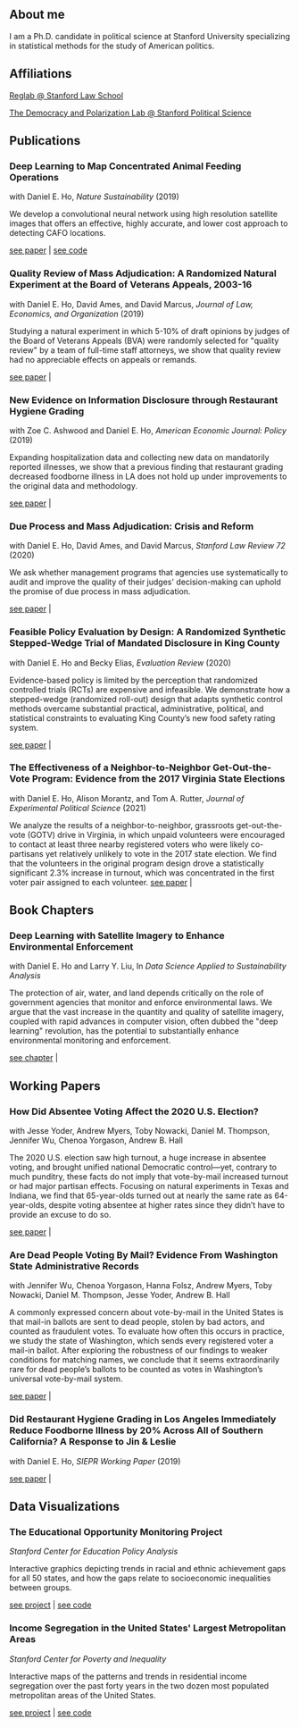 ## About me

I am a Ph.D. candidate in political science at Stanford University specializing in statistical methods for the study of American politics.

## Affiliations

[Reglab @ Stanford Law School](https://reglab.stanford.edu)

[The Democracy and Polarization Lab @ Stanford Political Science](https://stanforddpl.org/)

## Publications

### Deep Learning to Map Concentrated Animal Feeding Operations
with Daniel E. Ho, _Nature Sustainability_ (2019)

We develop a convolutional neural network using high resolution satellite images that offers an effective, highly accurate, and lower cost approach to detecting CAFO locations.

[see paper](https://www.nature.com/articles/s41893-019-0246-x) | [see code](https://github.com/slnader/cafo_public)

### Quality Review of Mass Adjudication: A Randomized Natural Experiment at the Board of Veterans Appeals, 2003-16
with Daniel E. Ho, David Ames, and David Marcus, _Journal of Law, Economics, and Organization_ (2019)

Studying a natural experiment in which 5-10% of draft opinions by judges of the Board of Veterans Appeals (BVA) were randomly selected for "quality review" by a team of full-time staff attorneys, we show that quality review had no appreciable effects on appeals or remands.  

[see paper](https://doi.org/10.1093/jleo/ewz001) |

### New Evidence on Information Disclosure through Restaurant Hygiene Grading
with Zoe C. Ashwood and Daniel E. Ho, _American Economic Journal: Policy_ (2019)

Expanding hospitalization data and collecting new data on mandatorily reported illnesses, we show that a previous finding that restaurant grading decreased foodborne illness in LA does not hold up under improvements to the original data and methodology.

[see paper](https://doi.org/10.1257/pol.20180230) |

### Due Process and Mass Adjudication: Crisis and Reform
with Daniel E. Ho, David Ames, and David Marcus, _Stanford Law Review 72_ (2020)

We ask whether management programs that agencies use systematically to audit and improve the quality of their judges' decision-making can uphold the promise of due process in mass adjudication.

[see paper](https://www.stanfordlawreview.org/print/article/due-process-and-mass-adjudication/) |

### Feasible Policy Evaluation by Design: A Randomized Synthetic Stepped-Wedge Trial of Mandated Disclosure in King County
with Daniel E. Ho and Becky Elias, _Evaluation Review_ (2020)

Evidence-based policy is limited by the perception that randomized controlled trials (RCTs) are expensive and infeasible. We demonstrate how a stepped-wedge (randomized roll-out) design that adapts synthetic control methods overcame substantial practical, administrative, political, and statistical constraints to evaluating King County’s new food safety rating system.

[see paper](https://doi.org/10.1177/0193841X20930852) |

### The Effectiveness of a Neighbor-to-Neighbor Get-Out-the-Vote Program: Evidence from the 2017 Virginia State Elections
with Daniel E. Ho, Alison Morantz, and Tom A. Rutter, _Journal of Experimental Political Science_ (2021)

We analyze the results of a neighbor-to-neighbor, grassroots get-out-the-vote (GOTV) drive in Virginia, in which unpaid volunteers were encouraged to contact at least three nearby registered voters who were likely co-partisans yet relatively unlikely to vote in the 2017 state election. We find that the volunteers in the original program design drove a statistically significant 2.3\% increase in turnout, which was concentrated in the first voter pair assigned to each volunteer.
[see paper](https://doi.org/10.1017/XPS.2020.11) |

## Book Chapters

### Deep Learning with Satellite Imagery to Enhance Environmental Enforcement
with Daniel E. Ho and Larry Y. Liu, In _Data Science Applied to Sustainability Analysis_

The protection of air, water, and land depends critically on the role of government agencies that monitor and enforce environmental laws. We argue that the vast increase in the quantity and quality of satellite imagery, coupled with rapid advances in computer vision, often dubbed the "deep learning" revolution, has the potential to substantially enhance environmental monitoring and enforcement.

[see chapter](https://purl.stanford.edu/bh005pt4088) |

## Working Papers

### How Did Absentee Voting Affect the 2020 U.S. Election?
with Jesse Yoder, Andrew Myers, Toby Nowacki, Daniel M. Thompson, Jennifer Wu, Chenoa Yorgason, Andrew B. Hall

The 2020 U.S. election saw high turnout, a huge increase in absentee voting, and brought unified national Democratic control—yet, contrary to much punditry, these facts do not imply that vote-by-mail increased turnout or had major partisan effects. Focusing on natural experiments in Texas and Indiana, we find that 65-year-olds turned out at nearly the same rate as 64-year-olds, despite voting absentee at higher rates since they didn’t have to provide an excuse to do so.

[see paper](https://stanforddpl.org/papers/yoder_et_al_2020_turnout/) |

### Are Dead People Voting By Mail? Evidence From Washington State Administrative Records
with Jennifer Wu, Chenoa Yorgason, Hanna Folsz, Andrew Myers, Toby Nowacki, Daniel M. Thompson, Jesse Yoder, Andrew B. Hall

A commonly expressed concern about vote-by-mail in the United States is that mail-in ballots are sent to dead people, stolen by bad actors, and counted as fraudulent votes. To evaluate how often this occurs in practice, we study the state of Washington, which sends every registered voter a mail-in ballot. After exploring the robustness of our findings to weaker conditions for matching names, we conclude that it seems extraordinarily rare for dead people’s ballots to be counted as votes in Washington’s universal vote-by-mail system.

[see paper](https://stanforddpl.org/papers/wu_et_al_2020_dead_voting/) |

### Did Restaurant Hygiene Grading in Los Angeles Immediately Reduce Foodborne Illness by 20% Across All of Southern California? A Response to Jin & Leslie
with Daniel E. Ho, _SIEPR Working Paper_ (2019)

[see paper](https://dho.stanford.edu/wp-content/uploads/JL_Response.pdf) |

## Data Visualizations

### The Educational Opportunity Monitoring Project

_Stanford Center for Education Policy Analysis_

Interactive graphics depicting trends in racial and ethnic achievement gaps for all 50 states, and how the gaps relate to socioeconomic inequalities between groups.

[see project](https://cepa.stanford.edu/educational-opportunity-monitoring-project/achievement-gaps/race/) | [see code](https://github.com/slnader/achievement_gaps)

### Income Segregation in the United States' Largest Metropolitan Areas

_Stanford Center for Poverty and Inequality_

Interactive maps of the patterns and trends in residential income segregation over the past forty years in the two dozen most populated metropolitan areas of the United States.

[see project](http://web.stanford.edu/group/scspi/income-segregation-maps/metros.html?page=0) | [see code](https://github.com/slnader/income_maps)

<!--
### The Rent is Too Damn High

_The Brooklyn Quarterly_

Interactive map of the rent burdens and rent controlled buildings block by block in one of the country's most expensive cities.

[see project](http://brooklynquarterly.org/the-rent-is-too-damn-high-nyc-rent-vs-income-zip-by-zip/) | [see code](https://github.com/slnader/nycrent)
-->
